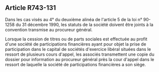 Article R743-131
----
Dans les cas visés au 4° du deuxième alinéa de l'article 5 de la loi n° 90-1258
du 31 décembre 1990, les statuts de la société doivent être joints à la
convention transmise au procureur général.

Lorsque la cession de titres ou de parts sociales est effectuée au profit d'une
société de participations financières ayant pour objet la prise de participation
dans le capital de sociétés d'exercice libéral situées dans le ressort de
plusieurs cours d'appel, les associés transmettent une copie du dossier pour
information au procureur général près la cour d'appel dans le ressort de
laquelle la société de participations financières a son siège.
